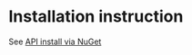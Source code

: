 # Installation instruction

See [API install via NuGet](https://stocksharp.com/products/nuget_manual/)